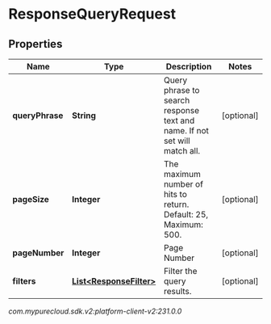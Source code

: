 # ResponseQueryRequest


## Properties

| Name | Type | Description | Notes |
| ------------ | ------------- | ------------- | ------------- |
| **queryPhrase** | **String** | Query phrase to search response text and name. If not set will match all. |  [optional] |
| **pageSize** | **Integer** | The maximum number of hits to return. Default: 25, Maximum: 500. |  [optional] |
| **pageNumber** | **Integer** | Page Number |  [optional] |
| **filters** | [**List&lt;ResponseFilter&gt;**](ResponseFilter) | Filter the query results. |  [optional] |




_com.mypurecloud.sdk.v2:platform-client-v2:231.0.0_
